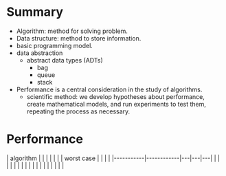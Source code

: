 
# Summary
- Algorithm: method for solving problem.
- Data structure: method to store information.
- basic programming model.
- data abstraction
  - abstract data types (ADTs) 
    - bag
    - queue
    - stack
- Performance is a central consideration in the study of algorithms.
  - scientific method: we develop hypotheses about performance, create mathematical models, and run experiments to test them, repeating the process as necessary.
  
  
# Performance

| algorithm |            |   |   |   |
|           | worst case |   |   |   |
|-----------|------------|---|---|---|
|           |            |   |   |   |
|           |            |   |   |   |
|           |            |   |   |   |
